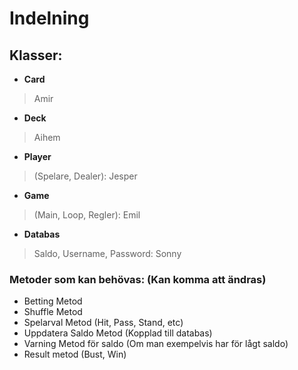 # Indelning

## Klasser: 
- **Card** 
> Amir 
- **Deck** 
> Aihem 
- **Player** 
> (Spelare, Dealer): Jesper 
- **Game**
> (Main, Loop, Regler): Emil 
 
- **Databas** 
> Saldo, Username, Password: Sonny 
 
### Metoder som kan behövas: (Kan komma att ändras) 
- Betting Metod 
- Shuffle Metod 
- Spelarval Metod (Hit, Pass, Stand, etc) 
- Uppdatera Saldo Metod (Kopplad till databas) 
- Varning Metod för saldo (Om man exempelvis har för lågt saldo) 
- Result metod (Bust, Win)

 
 
 
 



